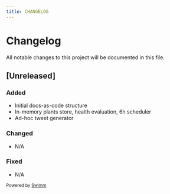 ```yaml
---
title: CHANGELOG
---
```

# Changelog

All notable changes to this project will be documented in this file.

## \[Unreleased\]

### Added

- Initial docs-as-code structure
- In-memory plants store, health evaluation, 6h scheduler
- Ad-hoc tweet generator

### Changed

- N/A

### Fixed

- N/A

<SwmMeta version="3.0.0"><sup>Powered by [Swimm](https://app.swimm.io/)</sup></SwmMeta>
